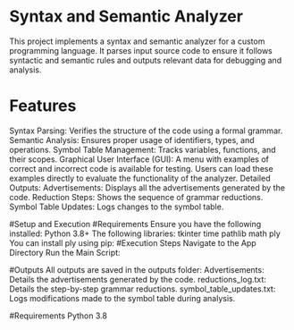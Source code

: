 # Syntax and Semantic Analyzer
This project implements a syntax and semantic analyzer for a custom programming language. It parses input source code to ensure it follows syntactic and semantic rules and outputs relevant data for debugging and analysis.

# Features
Syntax Parsing: Verifies the structure of the code using a formal grammar.
Semantic Analysis: Ensures proper usage of identifiers, types, and operations.
Symbol Table Management: Tracks variables, functions, and their scopes.
Graphical User Interface (GUI):
  A menu with examples of correct and incorrect code is available for testing.
  Users can load these examples directly to evaluate the functionality of the analyzer.
Detailed Outputs:
  Advertisements: Displays all the advertisements generated by the code.
  Reduction Steps: Shows the sequence of grammar reductions.
  Symbol Table Updates: Logs changes to the symbol table.

#Setup and Execution
#Requirements
Ensure you have the following installed:
  Python 3.8+
  The following libraries:
  tkinter
  time
  pathlib
  math
  ply
You can install ply using pip:
#Execution Steps
Navigate to the App Directory
  Run the Main Script:

#Outputs
All outputs are saved in the outputs folder:
  Advertisements: Details the advertisements generated by the code.
  reductions_log.txt: Details the step-by-step grammar reductions.
  symbol_table_updates.txt: Logs modifications made to the symbol table during analysis.

#Requirements
  Python 3.8
